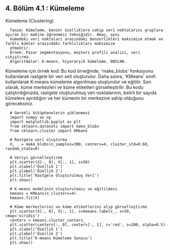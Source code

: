 ## 4. Bölüm 4.1 : Kümeleme

Kümeleme (Clustering)

      Tanım: Kümeleme, benzer özelliklere sahip veri noktalarını gruplara ayıran bir makine öğrenmesi tekniğidir. Amaç, aynı 
      kümedeki veri noktaları arasındaki benzerlikleri maksimize etmek ve farklı kümler arasındaki farklılıkları maksimize 
      etmektir.
      Örnek: Pazar segmentasyonu, müşteri profili analizi, veri sıkıştırma.
      Algoritmalar: K-means, hiyerarşik kümeleme, DBSCAN.



Kümeleme için örnek kod: Bu kod örneğinde, 'make_blobs' fonksiyonu kullanılarak rastgele bir veri seti oluşturulur. Daha sonra, 'KMeans' sınıfı kullanılarak K-means kümeleme algoritması oluşturulur ve eğitilir. Son olarak, küme merkezleri ve küme etiketleri görselleştirilir. Bu kodu çalıştırdığınızda, rastgele oluşturulmuş veri noktalarının, belirli bir sayıda kümelere ayrıldığını ve her kümenin bir merkezine sahip olduğunu göreceksiniz.

      # Gerekli kütüphanelerin yüklenmesi
      import numpy as np
      import matplotlib.pyplot as plt
      from sklearn.datasets import make_blobs
      from sklearn.cluster import KMeans
      
      # Rastgele veri oluşturma
      X, _ = make_blobs(n_samples=300, centers=4, cluster_std=0.60, random_state=0)
      
      # Veriyi görselleştirme
      plt.scatter(X[:, 0], X[:, 1], s=50)
      plt.xlabel('Özellik 1')
      plt.ylabel('Özellik 2')
      plt.title('Rastgele Oluşturulmuş Veri')
      plt.show()
      
      # K-means modelinin oluşturulması ve eğitilmesi
      kmeans = KMeans(n_clusters=4)
      kmeans.fit(X)
      
      # Küme merkezlerini ve küme etiketlerini alıp görselleştirme
      plt.scatter(X[:, 0], X[:, 1], c=kmeans.labels_, s=50, cmap='viridis')
      centers = kmeans.cluster_centers_
      plt.scatter(centers[:, 0], centers[:, 1], c='red', s=200, alpha=0.5)
      plt.xlabel('Özellik 1')
      plt.ylabel('Özellik 2')
      plt.title('K-means Kümeleme Sonucu')
      plt.show()

